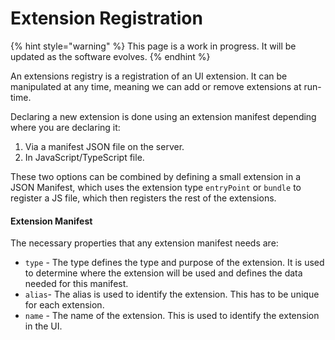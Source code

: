 # Extension Registration

{% hint style="warning" %}
This page is a work in progress. It will be updated as the software evolves.
{% endhint %}

An extensions registry is a registration of an UI extension. It can be manipulated at any time, meaning we can add or remove extensions at run-time.&#x20;

Declaring a new extension is done using an extension manifest depending where you are declaring it:

1. Via a manifest JSON file on the server.
2. In JavaScript/TypeScript file.

These two options can be combined by defining a small extension in a JSON Manifest, which uses the extension type `entryPoint` or `bundle` to register a JS file, which then registers the rest of the extensions.

#### Extension Manifest <a href="#extension-manifest" id="extension-manifest"></a>

The necessary properties that any extension manifest needs are:

* `type` - The type defines the type and purpose of the extension. It is used to determine where the extension will be used and defines the data needed for this manifest.
* `alias`- The alias is used to identify the extension. This has to be unique for each extension.
* `name` - The name of the extension. This is used to identify the extension in the UI.
